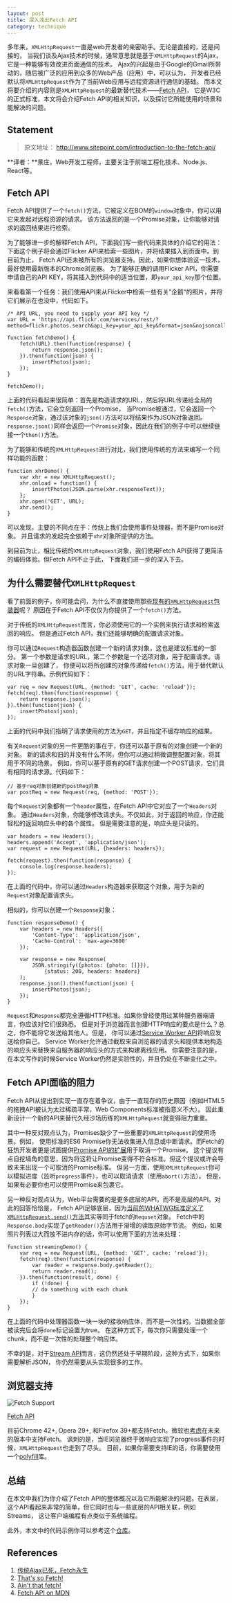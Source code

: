 ```yaml
---
layout: post
title: 深入浅出Fetch API
category: technique
---
```


多年来，`XMLHttpRequest`一直是web开发者的亲密助手。无论是直接的，还是间接的，
当我们谈及Ajax技术的时候，通常意思就是基于`XMLHttpRequest`的Ajax，它是一种能够有效改进页面通信的技术。
Ajax的兴起是由于Google的Gmail所带动的，随后被广泛的应用到众多的Web产品（应用）中，可以认为，
开发者已经默认将`XMLHttpRequest`作为了当前Web应用与远程资源进行通信的基础。
而本文将要介绍的内容则是`XMLHttpRequest`的最新替代技术——[Fetch API](https://fetch.spec.whatwg.org/)，
它是W3C的正式标准，本文将会介绍Fetch API的相关知识，以及探讨它所能使用的场景和能解决的问题。

<!--more-->

## Statement

> 原文地址： http://www.sitepoint.com/introduction-to-the-fetch-api/

**译者：**景庄，Web开发工程师，主要关注于前端工程化技术、Node.js、React等。

## Fetch API

Fetch API提供了一个`fetch()`方法，它被定义在BOM的`window`对象中，你可以用它来发起对远程资源的请求。
该方法返回的是一个Promise对象，让你能够对请求的返回结果进行检索。

为了能够进一步的解释Fetch API，下面我们写一些代码来具体的介绍它的用法：
下面这个例子将会通过Flicker API来检索一些图片，并将结果插入到页面中。到目前为止，
Fetch API还未被所有的浏览器支持。因此，如果你想体验这一技术，最好使用最新版本的Chrome浏览器。
为了能够正确的调用Flicker API，你需要申请自己的API KEY，将其插入到代码中的适当位置，即`your_api_key`那个位置。

来看看第一个任务：我们使用API来从Flicker中检索一些有关”企鹅“的照片，并将它们展示在也没中，代码如下。

	/* API URL, you need to supply your API key */
	var URL = 'https://api.flickr.com/services/rest/?method=flickr.photos.search&api_key=your_api_key&format=json&nojsoncallback=1&tags=penguins';
	
	function fetchDemo() {
		fetch(URL).then(function(response) {
			return response.json();
		}).then(function(json) {
			insertPhotos(json);
		});
	}
	
	fetchDemo();
	
上面的代码看起来很简单：首先是构造请求的URL，然后将URL传递给全局的`fetch()`方法，它会立刻返回一个Promise，
当Promise被通过，它会返回一个`Response`对象，通过该对象的`json()`方法可以将结果作为JSON对象返回。
`response.json()`同样会返回一个`Promise`对象，因此在我们的例子中可以继续链接一个`then()`方法。

为了能够和传统的`XMLHttpRequest`进行对比，我们使用传统的方法来编写一个同样功能的函数：

	function xhrDemo() {
		var xhr = new XMLHttpRequest();
		xhr.onload = function() {
			insertPhotos(JSON.parse(xhr.responseText));
		};
		xhr.open('GET', URL);
		xhr.send();
	}

可以发现，主要的不同点在于：传统上我们会使用事件处理器，而不是Promise对象。
并且请求的发起完全依赖于`xhr`对象所提供的方法。

到目前为止，相比传统的`XMLHttpRequest`对象，我们使用Fetch API获得了更简洁的编码体验。但Fetch API不止于此，
下面我们进一步的深入下去。

## 为什么需要替代`XMLHttpRequest`

看了前面的例子，你可能会问，为什么不直接使用那些[现有的`XMLHttpRequest`包装器](http://www.sitepoint.com/comparison-javascript-http-libraries/)呢？
原因在于Fetch API不仅仅为你提供了一个`fetch()`方法。

对于传统的`XMLHttpRequest`而言，你必须使用它的一个实例来执行请求和检索返回的响应。
但是通过Fetch API，我们还能够明确的配置请求对象。

你可以通过`Request`构造器函数创建一个新的请求对象，这也是建议标准的一部分。
第一个参数是请求的URL，第二个参数是一个选项对象，用于配置请求。请求对象一旦创建了，
你便可以将所创建的对象传递给`fetch()`方法，用于替代默认的URL字符串。示例代码如下：

	var req = new Request(URL, {method: 'GET', cache: 'reload'});
	fetch(req).then(function(response) {
		return response.json();
	}).then(function(json) {
		insertPhotos(json);
	});
	
上面的代码中我们指明了请求使用的方法为`GET`，并且指定不缓存响应的结果。

有关`Request`对象的另一件更酷的事在于，你还可以基于原有的对象创建一个新的对象。
新的请求和旧的并没有什么不同，但你可以通过稍微调整配置对象，将其用于不同的场景。
例如，你可以基于原有的GET请求创建一个POST请求，它们具有相同的请求源。代码如下：

	// 基于req对象创建新的postReq对象
	var postReq = new Request(req, {method: 'POST'});
	
每个`Request`对象都有一个`header`属性，在Fetch API中它对应了一个`Headers`对象。
通过`Headers`对象，你能够修改请求头。不仅如此，对于返回的响应，你还能轻松的返回响应头中的各个属性。
但是需要注意的是，响应头是只读的。

	var headers = new Headers();
	headers.append('Accept', 'application/json');
	var request = new Request(URL, {headers: headers});
	
	fetch(request).then(function(response) {
		console.log(response.headers);
	});
	
在上面的代码中，你可以通过`Headers`构造器来获取这个对象，用于为新的`Request`对象配置请求头。

相似的，你可以创建一个`Response`对象：

	function responseDemo() {
		var headers = new Headers({
			'Content-Type': 'application/json',
			'Cache-Control': 'max-age=3600'
		});
		
		var response = new Response(
			JSON.stringify({photos: {photo: []}}),
				{status: 200, headers: headers}
		);
		response.json().then(function(json) {
			insertPhotos(json);
		});
	}
	
`Request`和`Response`都完全遵循HTTP标准。如果你曾经使用过某种服务器端语言，你应该对它们很熟悉。
但是对于浏览器而言创建HTTP响应的要点是什么？总之，你不能将它发送给其他人。但是，
你可以通过[Service Worker API](http://www.w3.org/TR/service-workers/)将响应发送给你自己。
Service Worker允许通过截取来自浏览器的请求头和提供本地构造的响应头来替换来自服务器的响应头的方式来构建离线应用。
你需要注意的是，在本文写作的时候Service Worker仍然是实验性的，并且仍处在不断变化之中。

## Fetch API面临的阻力

Fetch API从提出到实现一直存在着争议，由于一直现存的历史原因（例如HTML5的拖拽API被认为太过稀疏平常，Web Components标准被指意义不大）。
因此重新设计一个新的API来替代久经沙场历练的`XMLHttpRequest`就变得阻力重重。

其中一种反对观点认为，Promises缺少了一些重要的`XMLHttpRequest`的使用场景。例如，
使用标准的ES6 Promise你无法收集进入信息或中断请求。而Fetch的狂热开发者更是试图提供[Promise API的扩展](https://github.com/whatwg/fetch/issues/27)用于取消一个Promise。
这个提议有点自挖墙角的意思，因为将这将让Promise变得不符合标准。但这个提议或许会导致未来出现一个可取消的Promise标准。
但另一方面，使用`XMLHttpRequest`你可以模拟进度（监听`progress`事件），也可以取消请求（使用`abort()`方法）。
但是，如果有必要你也可以使用Promise来包裹它。

另一种反对观点认为，Web平台需要的是更多底层的API，而不是高层的API。对此的回答恰恰是，
Fetch API足够底层，因为[当前的WHATWG标准定义了`XMLHttpRequest.send()`方法](https://xhr.spec.whatwg.org/#the-send%28%29-method)其实等同于fetch的`Requset`对象。
Fetch中的`Response.body`实现了`getReader()`方法用于渐增的读取原始字节流。
例如，如果照片列表过大而放不进内存的话，你可以使用下面的方法来处理：

	function streamingDemo() {
		var req = new Request(URL, {method: 'GET', cache: 'reload'});
		fetch(req).then(function(response) {
			var reader = response.body.getReader();
			return reader.read();
		}).then(function(result, done) {
			if (!done) {
			// do something with each chunk
			}
		});
	}

在上面的代码中处理器函数一块一块的接收响应体，而不是一次性的。当数据全部被读完后会将`done`标记设置为true。
在这种方式下，每次你只需要处理一个chunk，而不是一次性的处理整个响应体。

不幸的是，对于[Stream API](https://streams.spec.whatwg.org/)而言，这仍然还处于早期阶段，这种方式下，如果你需要解析JSON，
你仍然需要从头实现很多的工作。

## 浏览器支持

![Fetch Support](http://7xpv9g.com1.z0.glb.clouddn.com/img151015-fetch-support.PNG) 

[Fetch API](http://caniuse.com/#search=Fetch)

目前Chrome 42+, Opera 29+, 和Firefox 39+都支持Fetch。微软也[考虑](https://status.modern.ie/fetchapi)在未来的版本中支持Fetch。
讽刺的是，当IE浏览器终于微响应实现了progress事件的时候，`XMLHttpRequest`也走到了尽头。
目前，如果你需要支持IE的话，你需要使用一个[polyfill](https://github.com/github/fetch)库。

## 总结

在本文中我们为你介绍了Fetch API的整体概况以及它所能解决的问题。在表层，
这个API看起来非常的简单，但它同时也与一些底层的API相关联，例如Streams，
这让客户端编程有点类似于系统编程。

此外，本文中的代码示例你可以参考这个[仓库](https://github.com/sitepoint-editors/fetch-demo)。

## References

1. [传统Ajax已死，Fetch永生](https://github.com/camsong/blog/issues/2)
1. [That's so Fetch!](http://jakearchibald.com/2015/thats-so-fetch/)
1. [Ain't that fetch!](http://webreflection.blogspot.co.uk/2015/03/aint-that-fetch.html)
1. [Fetch API on MDN](https://developer.mozilla.org/en-US/docs/Web/API/Fetch_API)